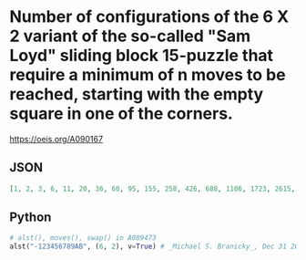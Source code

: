 # Number of configurations of the 6 X 2 variant of the so\-called "Sam Loyd" sliding block 15\-puzzle that require a minimum of n moves to be reached, starting with the empty square in one of the corners\.
https://oeis.org/A090167
## JSON
```JSON
[1, 2, 3, 6, 11, 20, 36, 60, 95, 155, 258, 426, 688, 1106, 1723, 2615, 3901, 5885, 8851, 13205, 19508, 28593, 41179, 58899, 83582, 118109, 165136, 228596, 312542, 423797, 568233, 755727, 994641, 1296097, 1667002, 2119476, 2660415, 3300586, 4038877]
```
## Python
```Python
# alst(), moves(), swap() in A089473
alst("-123456789AB", (6, 2), v=True) # _Michael S. Branicky_, Dec 31 2020
```

